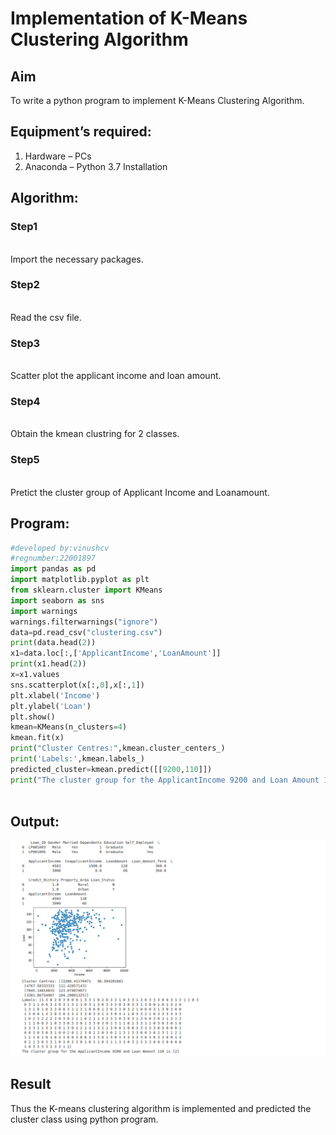 # Implementation of K-Means Clustering Algorithm
## Aim
To write a python program to implement K-Means Clustering Algorithm.
## Equipment’s required:
1.	Hardware – PCs
2.	Anaconda – Python 3.7 Installation

## Algorithm:

### Step1
<br>Import the necessary packages.

### Step2
<br>Read the csv file.

### Step3
<br>Scatter plot the applicant income and loan amount.

### Step4
<br>Obtain the kmean clustring for 2 classes.

### Step5
<br>Pretict the cluster group of Applicant Income and Loanamount.

## Program:
```python
#developed by:vinushcv
#regnumber:22001897
import pandas as pd
import matplotlib.pyplot as plt
from sklearn.cluster import KMeans
import seaborn as sns
import warnings
warnings.filterwarnings("ignore")
data=pd.read_csv("clustering.csv")
print(data.head(2))
x1=data.loc[:,['ApplicantIncome','LoanAmount']]
print(x1.head(2))
x=x1.values
sns.scatterplot(x[:,0],x[:,1])
plt.xlabel('Income')
plt.ylabel('Loan')
plt.show()
kmean=KMeans(n_clusters=4)
kmean.fit(x)
print("Cluster Centres:",kmean.cluster_centers_)
print('Labels:',kmean.labels_)
predicted_cluster=kmean.predict([[9200,110]])
print("The cluster group for the ApplicantIncome 9200 and Loan Amount 110 is",predicted_cluster)



```
## Output:
![output](scatter.png)





## Result
Thus the K-means clustering algorithm is implemented and predicted the cluster class using python program.
